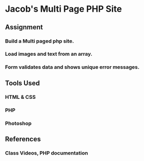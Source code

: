 # Jacob's Multi Page PHP Site
 
## Assignment
### Build a Multi paged php site.
### Load images and text from an array.
### Form validates data and shows unique error messages.

## Tools Used
### HTML & CSS
### PHP
### Photoshop

## References 
### Class Videos, PHP documentation

